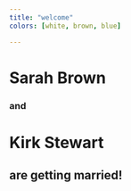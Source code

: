 ```yaml
---
title: "welcome"
colors: [white, brown, blue]

---
```


# Sarah Brown 
### and 
# Kirk Stewart 
## are getting married!